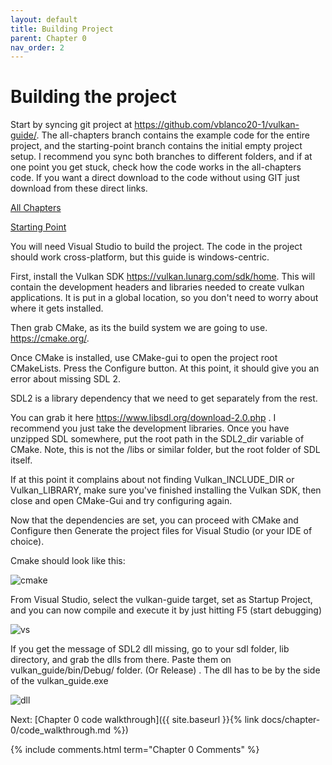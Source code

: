 ```yaml
---
layout: default
title: Building Project
parent: Chapter 0
nav_order: 2
---
```


# Building the project

Start by syncing git project at <https://github.com/vblanco20-1/vulkan-guide/>.
The all-chapters branch contains the example code for the entire project, and the starting-point branch contains the initial empty project setup. I recommend you sync both branches to different folders, and if at one point you get stuck, check how the code works in the all-chapters code.
If you want a direct download to the code without using GIT just download from these direct links. 

[All Chapters](https://github.com/vblanco20-1/vulkan-guide/archive/all-chapters.zip)

[Starting Point](https://github.com/vblanco20-1/vulkan-guide/archive/starting-point.zip)


You will need Visual Studio to build the project. The code in the project should work cross-platform, but this guide is windows-centric.

First, install the Vulkan SDK <https://vulkan.lunarg.com/sdk/home>. This will contain the development headers and libraries needed to create vulkan applications. It is put in a global location, so you don't need to worry about where it gets installed.

Then grab CMake, as its the build system we are going to use. <https://cmake.org/>.

Once CMake is installed, use CMake-gui to open the project root CMakeLists. Press the Configure button.
At this point, it should give you an error about missing SDL 2.

SDL2 is a library dependency that we need to get separately from the rest.

You can grab it here <https://www.libsdl.org/download-2.0.php> . I recommend you just take the development libraries.
Once you have unzipped SDL somewhere, put the root path in the SDL2_dir variable of CMake.
Note, this is not the /libs or similar folder, but the root folder of SDL itself.

If at this point it complains about not finding Vulkan_INCLUDE_DIR or Vulkan_LIBRARY, make sure you've finished installing the Vulkan SDK, then close and open CMake-Gui and try configuring again. 

Now that the dependencies are set, you can proceed with CMake and Configure then Generate the project files for Visual Studio (or your IDE of choice). 

Cmake should look like this:

![cmake]({{site.baseurl}}/assets/images/Cmakesetup.png)

From Visual Studio, select the vulkan-guide target, set as Startup Project, and you can now compile and execute it by just hitting F5 (start debugging)

![vs]({{site.baseurl}}/assets/images/vs_compile.png)

If you get the message of SDL2 dll missing, go to your sdl folder, lib directory, and grab the dlls from there. Paste them on vulkan_guide/bin/Debug/ folder. (Or Release) . The dll has to be by the side of the vulkan_guide.exe

![dll]({{site.baseurl}}/assets/images/sdl_dll.png)


Next: [Chapter 0 code walkthrough]({{ site.baseurl }}{% link docs/chapter-0/code_walkthrough.md %})


{% include comments.html term="Chapter 0 Comments" %}